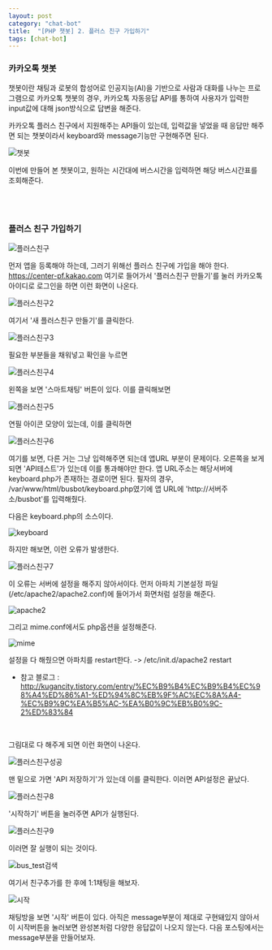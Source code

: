 ```yaml
---
layout: post
category: "chat-bot"
title:  "[PHP 챗봇] 2. 플러스 친구 가입하기"
tags: [chat-bot]
---
```




<h3>카카오톡 챗봇</h3>

챗봇이란 채팅과 로봇의 합성어로 인공지능(AI)을 기반으로 사람과 대화를 나누는 프로그램으로 카카오톡 챗봇의 경우, 카카오톡 자동응답 API를 통하여 사용자가 입력한 input값에 대해 json방식으로 답변을 해준다. 

카카오톡 플러스 친구에서 지원해주는 API들이 있는데, 입력값을 넣었을 때 응답만 해주면 되는 챗봇이라서 keyboard와 message기능만 구현해주면 된다. 

![챗봇](https://github.com/P00HP00H/P00HP00H.github.io/blob/master/img/kakao/%EC%B1%97%EB%B4%87.jpg?raw=true)

이번에 만들어 본 챗봇이고, 원하는 시간대에 버스시간을 입력하면 해당 버스시간표를 조회해준다. 
<br><br><br><br>
<h3>플러스 친구 가입하기</h3>

![플러스친구](https://github.com/P00HP00H/P00HP00H.github.io/blob/master/img/kakao/%ED%94%8C%EB%9F%AC%EC%8A%A4%EC%B9%9C%EA%B5%AC.JPG?raw=true)

먼저 앱을 등록해야 하는데, 그러기 위해선 플러스 친구에 가입을 해야 한다. https://center-pf.kakao.com 여기로 들어가서 '플러스친구 만들기'를 눌러 카카오톡 아이디로 로그인을 하면 이런 화면이 나온다.

![플러스친구2](https://github.com/P00HP00H/P00HP00H.github.io/blob/master/img/kakao/%ED%94%8C%EB%9F%AC%EC%8A%A4%EC%B9%9C%EA%B5%AC2.JPG?raw=true)

여기서 '새 플러스친구 만들기'를 클릭한다.

![플러스친구3](https://github.com/P00HP00H/P00HP00H.github.io/blob/master/img/kakao/%ED%94%8C%EB%9F%AC%EC%8A%A4%EC%B9%9C%EA%B5%AC3.JPG?raw=true)

필요한 부분들을 채워넣고 확인을 누르면

![플러스친구4](https://github.com/P00HP00H/P00HP00H.github.io/blob/master/img/kakao/%ED%94%8C%EB%9F%AC%EC%8A%A4%EC%B9%9C%EA%B5%AC4.JPG?raw=true)

왼쪽을 보면 '스마트채팅' 버튼이 있다. 이를 클릭해보면

![플러스친구5](https://github.com/P00HP00H/P00HP00H.github.io/blob/master/img/kakao/%ED%94%8C%EB%9F%AC%EC%8A%A4%EC%B9%9C%EA%B5%AC5.JPG?raw=true)

연필 아이콘 모양이 있는데, 이를 클릭하면

![플러스친구6](https://github.com/P00HP00H/P00HP00H.github.io/blob/master/img/kakao/%ED%94%8C%EB%9F%AC%EC%8A%A4%EC%B9%9C%EA%B5%AC6.JPG?raw=true)

여기를 보면, 다른 거는 그냥 입력해주면 되는데 앱URL 부분이 문제이다. 오른쪽을 보게 되면 'API테스트'가 있는데 이를 통과해야만 한다. 앱 URL주소는 해당서버에 keyboard.php가 존재하는 경로이면 된다. 필자의 경우, /var/www/html/busbot/keyboard.php였기에 앱 URL에 'http://서버주소/busbot'를 입력해줬다.

다음은 keyboard.php의 소스이다.

![keyboard](https://github.com/P00HP00H/P00HP00H.github.io/blob/master/img/kakao/keyboard.JPG?raw=true)

하지만 해보면, 이런 오류가 발생한다.

![플러스친구7](https://github.com/P00HP00H/P00HP00H.github.io/blob/master/img/kakao/%ED%94%8C%EB%9F%AC%EC%8A%A4%EC%B9%9C%EA%B5%AC7.JPG?raw=true)

이 오류는 서버에 설정을 해주지 않아서이다. 먼저 아파치 기본설정 파일(/etc/apache2/apache2.conf)에 들어가서 화면처럼 설정을 해준다. 

![apache2](https://github.com/P00HP00H/P00HP00H.github.io/blob/master/img/kakao/apache2.JPG?raw=true)

그리고 mime.conf에서도 php옵션을 설정해준다.

![mime](https://github.com/P00HP00H/P00HP00H.github.io/blob/master/img/kakao/mime.JPG?raw=true)

설정을 다 해줬으면 아파치를 restart한다. -> /etc/init.d/apache2 restart 

- 참고 블로그 : http://kugancity.tistory.com/entry/%EC%B9%B4%EC%B9%B4%EC%98%A4%ED%86%A1-%ED%94%8C%EB%9F%AC%EC%8A%A4-%EC%B9%9C%EA%B5%AC-%EA%B0%9C%EB%B0%9C-2%ED%83%84 
<br>

그림대로 다 해주게 되면 이런 화면이 나온다.

![플러스친구성공](https://github.com/P00HP00H/P00HP00H.github.io/blob/master/img/kakao/%ED%94%8C%EB%9F%AC%EC%8A%A4%EC%B9%9C%EA%B5%AC%EC%84%B1%EA%B3%B5.JPG?raw=true)

맨 밑으로 가면 'API 저장하기'가 있는데 이를 클릭한다. 이러면 API설정은 끝났다.

![플러스친구8](https://github.com/P00HP00H/P00HP00H.github.io/blob/master/img/kakao/%ED%94%8C%EB%9F%AC%EC%8A%A4%EC%B9%9C%EA%B5%AC8.JPG?raw=true)

'시작하기' 버튼을 눌러주면 API가 실행된다.

![플러스친구9](https://github.com/P00HP00H/P00HP00H.github.io/blob/master/img/kakao/%ED%94%8C%EB%9F%AC%EC%8A%A4%EC%B9%9C%EA%B5%AC9.JPG?raw=true)

이러면 잘 실행이 되는 것이다.

 

![bus_test검색](https://github.com/P00HP00H/P00HP00H.github.io/blob/master/img/kakao/bus_test%EA%B2%80%EC%83%89.jpg?raw=true)

여기서 친구추가를 한 후에 1:1채팅을 해보자.

![시작](https://github.com/P00HP00H/P00HP00H.github.io/blob/master/img/kakao/%EC%8B%9C%EC%9E%91.jpg?raw=true)

채팅방을 보면 '시작' 버튼이 있다. 아직은 message부분이 제대로 구현돼있지 않아서 이 시작버튼을 눌러보면 완성본처럼 다양한 응답값이 나오지 않는다. 다음 포스팅에서는 message부분을 만들어보자.
